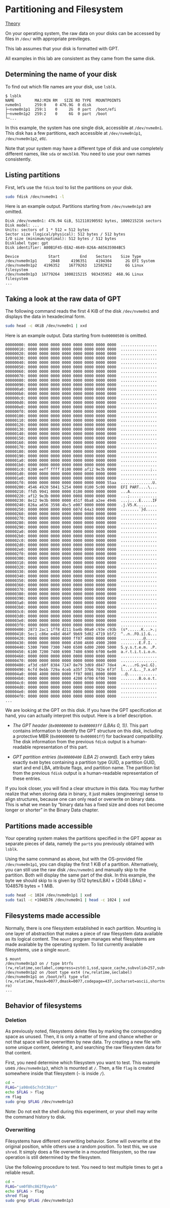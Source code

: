 # Partitioning and Filesystem

[Theory](../../../theory/partitioning-and-filesystem)

On your operating system, the raw data on your disks can be accessed by files in `/dev/` with appropriate previleges.

This lab assumes that your disk is formatted with GPT.

All examples in this lab are consistent as they came from the same disk.

## Determining the name of your disk

To find out which file names are your disk, use `lsblk`.

```
$ lsblk
NAME         MAJ:MIN RM   SIZE RO TYPE  MOUNTPOINTS
nvme0n1      259:0    0 476.9G  0 disk
├─nvme0n1p1  259:1    0     2G  0 part  /boot/efi
├─nvme0n1p2  259:2    0     6G  0 part  /boot
└─...
```

In this example, the system has one single disk, accessible at `/dev/nvme0n1`. This disk has a few partitions, each accessible at `/dev/nvme0n1p1`, `/dev/nvme0n1p2`, _etc._

Note that your system may have a different type of disk and use completely different names, like `sda` or `mmcblk0`. You need to use your own names consistently.

## Listing partitions

First, let’s use the `fdisk` tool to list the partitions on your disk.

``` sh
sudo fdisk /dev/nvme0n1 -l
```

Here is an example output. Partitions starting from `/dev/nvme0n1p3` are omitted.

```
Disk /dev/nvme0n1: 476.94 GiB, 512110190592 bytes, 1000215216 sectors
Disk model: ...
Units: sectors of 1 * 512 = 512 bytes
Sector size (logical/physical): 512 bytes / 512 bytes
I/O size (minimum/optimal): 512 bytes / 512 bytes
Disklabel type: gpt
Disk identifier: A80B1F45-EEA2-4649-826A-A65635984BC5

Device             Start         End    Sectors    Size Type
/dev/nvme0n1p1      2048     4196351    4194304      2G EFI System
/dev/nvme0n1p2   4196352    16779263   12582912      6G Linux filesystem
/dev/nvme0n1p3  16779264  1000215215  983435952  468.9G Linux filesystem
...
```

## Taking a look at the raw data of GPT

The following command reads the first 4 KiB of the disk `/dev/nvme0n1` and displays the data in hexadecimal form.

``` sh
sudo head -c 4KiB /dev/nvme0n1 | xxd
```

Here is an example output. Data starting from `0x00000500` is omitted.

```
00000000: 0000 0000 0000 0000 0000 0000 0000 0000  ................
00000010: 0000 0000 0000 0000 0000 0000 0000 0000  ................
00000020: 0000 0000 0000 0000 0000 0000 0000 0000  ................
00000030: 0000 0000 0000 0000 0000 0000 0000 0000  ................
00000040: 0000 0000 0000 0000 0000 0000 0000 0000  ................
00000050: 0000 0000 0000 0000 0000 0000 0000 0000  ................
00000060: 0000 0000 0000 0000 0000 0000 0000 0000  ................
00000070: 0000 0000 0000 0000 0000 0000 0000 0000  ................
00000080: 0000 0000 0000 0000 0000 0000 0000 0000  ................
00000090: 0000 0000 0000 0000 0000 0000 0000 0000  ................
000000a0: 0000 0000 0000 0000 0000 0000 0000 0000  ................
000000b0: 0000 0000 0000 0000 0000 0000 0000 0000  ................
000000c0: 0000 0000 0000 0000 0000 0000 0000 0000  ................
000000d0: 0000 0000 0000 0000 0000 0000 0000 0000  ................
000000e0: 0000 0000 0000 0000 0000 0000 0000 0000  ................
000000f0: 0000 0000 0000 0000 0000 0000 0000 0000  ................
00000100: 0000 0000 0000 0000 0000 0000 0000 0000  ................
00000110: 0000 0000 0000 0000 0000 0000 0000 0000  ................
00000120: 0000 0000 0000 0000 0000 0000 0000 0000  ................
00000130: 0000 0000 0000 0000 0000 0000 0000 0000  ................
00000140: 0000 0000 0000 0000 0000 0000 0000 0000  ................
00000150: 0000 0000 0000 0000 0000 0000 0000 0000  ................
00000160: 0000 0000 0000 0000 0000 0000 0000 0000  ................
00000170: 0000 0000 0000 0000 0000 0000 0000 0000  ................
00000180: 0000 0000 0000 0000 0000 0000 0000 0000  ................
00000190: 0000 0000 0000 0000 0000 0000 0000 0000  ................
000001a0: 0000 0000 0000 0000 0000 0000 0000 0000  ................
000001b0: 0000 0000 0000 0000 0000 0000 0000 0000  ................
000001c0: 0200 eeff ffff 0100 0000 af12 9e3b 0000  .............;..
000001d0: 0000 0000 0000 0000 0000 0000 0000 0000  ................
000001e0: 0000 0000 0000 0000 0000 0000 0000 0000  ................
000001f0: 0000 0000 0000 0000 0000 0000 0000 55aa  ..............U.
00000200: 4546 4920 5041 5254 0000 0100 5c00 0000  EFI PART....\...
00000210: ffd5 9941 0000 0000 0100 0000 0000 0000  ...A............
00000220: af12 9e3b 0000 0000 0008 0000 0000 0000  ...;............
00000230: 8e12 9e3b 0000 0000 451f 0ba8 a2ee 4946  ...;....E.....IF
00000240: 826a a656 3598 4bc5 e007 0000 0000 0000  .j.V5.K.........
00000250: 8000 0000 8000 0000 607d 64a3 0000 0000  ........`}d.....
00000260: 0000 0000 0000 0000 0000 0000 0000 0000  ................
00000270: 0000 0000 0000 0000 0000 0000 0000 0000  ................
00000280: 0000 0000 0000 0000 0000 0000 0000 0000  ................
00000290: 0000 0000 0000 0000 0000 0000 0000 0000  ................
000002a0: 0000 0000 0000 0000 0000 0000 0000 0000  ................
000002b0: 0000 0000 0000 0000 0000 0000 0000 0000  ................
000002c0: 0000 0000 0000 0000 0000 0000 0000 0000  ................
000002d0: 0000 0000 0000 0000 0000 0000 0000 0000  ................
000002e0: 0000 0000 0000 0000 0000 0000 0000 0000  ................
000002f0: 0000 0000 0000 0000 0000 0000 0000 0000  ................
00000300: 0000 0000 0000 0000 0000 0000 0000 0000  ................
00000310: 0000 0000 0000 0000 0000 0000 0000 0000  ................
00000320: 0000 0000 0000 0000 0000 0000 0000 0000  ................
00000330: 0000 0000 0000 0000 0000 0000 0000 0000  ................
00000340: 0000 0000 0000 0000 0000 0000 0000 0000  ................
00000350: 0000 0000 0000 0000 0000 0000 0000 0000  ................
00000360: 0000 0000 0000 0000 0000 0000 0000 0000  ................
00000370: 0000 0000 0000 0000 0000 0000 0000 0000  ................
00000380: 0000 0000 0000 0000 0000 0000 0000 0000  ................
00000390: 0000 0000 0000 0000 0000 0000 0000 0000  ................
000003a0: 0000 0000 0000 0000 0000 0000 0000 0000  ................
000003b0: 0000 0000 0000 0000 0000 0000 0000 0000  ................
000003c0: 0000 0000 0000 0000 0000 0000 0000 0000  ................
000003d0: 0000 0000 0000 0000 0000 0000 0000 0000  ................
000003e0: 0000 0000 0000 0000 0000 0000 0000 0000  ................
000003f0: 0000 0000 0000 0000 0000 0000 0000 0000  ................
00000400: 2873 2ac1 1ff8 d211 ba4b 00a0 c93e c93b  (s*......K...>.;
00000410: 5ec1 c86e e48d 464f 9b69 5d02 4719 b5f2  ^..n..FO.i].G...
00000420: 0008 0000 0000 0000 ff07 4000 0000 0000  ..........@.....
00000430: 0000 0000 0000 0000 4500 4600 4900 2000  ........E.F.I. .
00000440: 5300 7900 7300 7400 6500 6d00 2000 5000  S.y.s.t.e.m. .P.
00000450: 6100 7200 7400 6900 7400 6900 6f00 6e00  a.r.t.i.t.i.o.n.
00000460: 0000 0000 0000 0000 0000 0000 0000 0000  ................
00000470: 0000 0000 0000 0000 0000 0000 0000 0000  ................
00000480: af3d c60f 8384 7247 8e79 3d69 d847 7de4  .=....rG.y=i.G}.
00000490: 6cfd 0ebb 729a 4ceb a35f 37b6 782e 6f3f  l...r.L.._7.x.o?
000004a0: 0008 4000 0000 0000 ff07 0001 0000 0000  ..@.............
000004b0: 0000 0000 0000 0000 4200 6f00 6f00 7400  ........B.o.o.t.
000004c0: 0000 0000 0000 0000 0000 0000 0000 0000  ................
000004d0: 0000 0000 0000 0000 0000 0000 0000 0000  ................
000004e0: 0000 0000 0000 0000 0000 0000 0000 0000  ................
000004f0: 0000 0000 0000 0000 0000 0000 0000 0000  ................
...
```

We are looking at the GPT on this disk. If you have the GPT specification at hand, you can actually interpret this output. Here is a brief description.

- *The GPT header (`0x00000000` to `0x000003ff` (LBAs 0, 1)).* This part contains information to identify the GPT structure on this disk, including a protective MBR (`0x00000000` to `0x000001ff`) for backward compatibility. The disk information from the previous `fdisk` output is a human-readable representation of this part.

- *GPT partition entries (`0x00000400` (LBA 2) onward).* Each entry takes exactly `0x80` bytes containing a partition type GUID, a partition GUID, start and end LBA, attribute flags, and partition name. The partition list from the previous `fdisk` output is a human-readable representation of these entries.

If you look closer, you will find a clear structure in this data. You may further realize that when storing data in binary, it just makes (engineering) sense to align structures, because one can only read or overwrite on binary data. This is what we mean by “binary data has a fixed size and does not become longer or shorter” in the Binary Data chapter.

## Partitions made accessible

Your operating system makes the partitions specified in the GPT appear as separate pieces of data, namely the `part`s you previously obtained with `lsblk`.

Using the same command as above, but with the OS-provided file `/dev/nvme0n1p1`, you can display the first 1 KiB of a partition. Alternatively, you can still use the raw disk `/dev/nvme0n1` and manually skip to the partition. Both will display the same part of the disk. In this example, the byte we should skip to is given by (512 bytes/LBA) × (2048 LBAs) = 1048576 bytes = 1 MiB.

``` sh
sudo head -c 1024 /dev/nvme0n1p1 | xxd
sudo tail -c +1048576 /dev/nvme0n1 | head -c 1024 | xxd
```

## Filesystems made accessible

Normally, there is one filesystem established in each partition. Mounting is one layer of abstraction that makes a piece of raw filesystem data available as its logical content. The `mount` program manages what filesystems are made available by the operating system. To list currently available filesystems, use a single `mount`.

```
$ mount
/dev/nvme0n1p3 on / type btrfs (rw,relatime,seclabel,compress=zstd:1,ssd,space_cache,subvolid=257,subvol=/root)
/dev/nvme0n1p2 on /boot type ext4 (rw,relatime,seclabel)
/dev/nvme0n1p1 on /boot/efi type vfat (rw,relatime,fmask=0077,dmask=0077,codepage=437,iocharset=ascii,shortname=winnt,errors=remount-ro)
...
```

## Behavior of filesystems

### Deletion

As previously noted, filesystems delete files by marking the corresponding space as unused. Then, it is only a matter of time and chance whether or not that space will be overwritten by new data. Try creating a new file with some unique content, deleting it, and searching the raw filesystem data for that content.

First, you need determine which filesystem you want to test. This example uses `/dev/nvme0n1p3`, which is mounted at `/`. Then,  a file `flag` is created somewhere inside that filesystem (`~` is inside `/`).

``` sh
cd ~
FLAG="ja98n65c7n5t38zr"
echo $FLAG > flag
rm flag
sudo grep $FLAG /dev/nvme0n1p3
```

Note: Do not exit the shell during this experiment, or your shell may write the command history to disk.

### Overwriting

Filesystems have different overwriting behavior. Some will overwrite at the original position, while others use a random position. To test this, we use `shred`. It simply does a file overwrite in a mounted filesystem, so the raw operation is still determined by the filesystem.

Use the following procedure to test. You need to test multiple times to get a reliable result.

``` sh
cd ~
FLAG="sm0f8hc862f8ywvb"
echo $FLAG > flag
shred flag
sudo grep $FLAG /dev/nvme0n1p3
```
